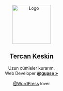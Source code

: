 <div align="center">
  <a href="https://tercan.net/" target="_blank">
    <img src="https://tercan.net/i/tercan-keskin-300x300.png" alt="Logo" width="128" height="128">
  </a>

  <h2 align="center">Tercan Keskin</h2>

  <p align="center">
    Uzun cümleler kurarım.
    <br />
    Web Developer <a href="https://www.gupse.com/" target="_blank"><strong>@gupse »</strong></a>
    <br />
    <br />
    <a href="https://github.com/wordpress/">@WordPress</a> lover
</div>
